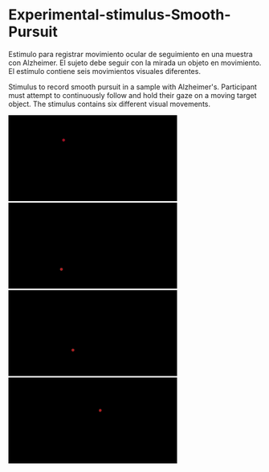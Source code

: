 # Experimental-stimulus-Smooth-Pursuit

Estimulo para registrar movimiento ocular de seguimiento en una muestra con Alzheimer. El sujeto debe seguir con la mirada un objeto en movimiento. El estímulo contiene seis movimientos visuales diferentes.

Stimulus to record smooth pursuit in a sample with Alzheimer's. Participant must attempt to continuously follow and hold their gaze on a moving target object. The stimulus contains six different visual movements.

![GIF1](https://github.com/GCMacarena/Experimental-stimulus-Smooth-Pursuit/blob/main/estimulogif1.gif) ![GIF2](https://github.com/GCMacarena/Experimental-stimulus-Smooth-Pursuit/blob/main/estimulogif2.gif)
![GIF3](https://github.com/GCMacarena/Experimental-stimulus-Smooth-Pursuit/blob/main/estimulogif3.gif) ![GIF4](https://github.com/GCMacarena/Experimental-stimulus-Smooth-Pursuit/blob/main/estimulogif4.gif)


